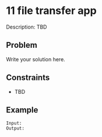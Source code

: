 # 11 file transfer app

Description: TBD

## Problem

Write your solution here.

## Constraints

- TBD

## Example

```
Input:
Output:
```
